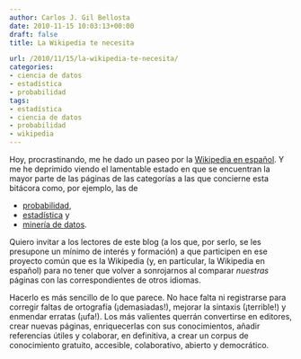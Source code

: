 ```yaml
---
author: Carlos J. Gil Bellosta
date: 2010-11-15 10:03:13+00:00
draft: false
title: La Wikipedia te necesita

url: /2010/11/15/la-wikipedia-te-necesita/
categories:
- ciencia de datos
- estadística
- probabilidad
tags:
- estadística
- ciencia de datos
- probabilidad
- wikipedia
---
```


Hoy, procrastinando, me he dado un paseo por la [Wikipedia en español](http://es.wikipedia.org). Y me he deprimido viendo el lamentable estado en que se encuentran la mayor parte de las páginas de las categorías a las que concierne esta bitácora como, por ejemplo, las de


* [probabilidad](http://es.wikipedia.org/wiki/Categor%C3%ADa:Teor%C3%ADa_de_probabilidades),
* [estadística](http://es.wikipedia.org/wiki/Categor%C3%ADa:Estad%C3%ADstica) y
* [minería de datos](http://es.wikipedia.org/wiki/Categor%C3%ADa:Miner%C3%ADa_de_datos).

Quiero invitar a los lectores de este blog (a los que, por serlo, se les presupone un mínimo de interés y formación) a que participen en ese proyecto común que es la Wikipedia (y, en particular, la Wikipedia en español) para no tener que volver a sonrojarnos al comparar _nuestras_ páginas con las correspondientes de otros idiomas.

Hacerlo es más sencillo de lo que parece. No hace falta ni registrarse para corregir faltas de ortografía (¡demasiadas!), mejorar la sintaxis (¡terrible!) y enmendar erratas (¡ufa!). Los más valientes querrán convertirse en editores, crear nuevas páginas, enriquecerlas con sus conocimientos, añadir referencias útiles y colaborar, en definitiva, a crear un corpus de conocimiento gratuito, accesible, colaborativo, abierto y democrático.
